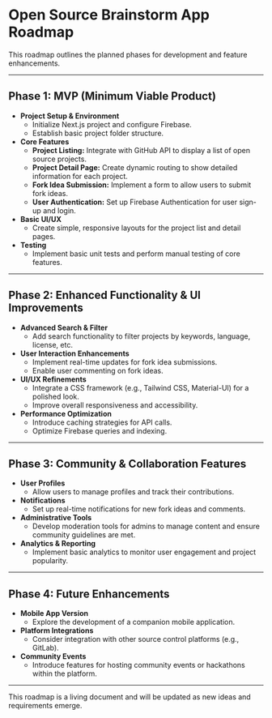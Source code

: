 # Open Source Brainstorm App Roadmap

This roadmap outlines the planned phases for development and feature enhancements.

---

## Phase 1: MVP (Minimum Viable Product)

- **Project Setup & Environment**
  - Initialize Next.js project and configure Firebase.
  - Establish basic project folder structure.
- **Core Features**
  - **Project Listing:** Integrate with GitHub API to display a list of open source projects.
  - **Project Detail Page:** Create dynamic routing to show detailed information for each project.
  - **Fork Idea Submission:** Implement a form to allow users to submit fork ideas.
  - **User Authentication:** Set up Firebase Authentication for user sign-up and login.
- **Basic UI/UX**
  - Create simple, responsive layouts for the project list and detail pages.
- **Testing**
  - Implement basic unit tests and perform manual testing of core features.

---

## Phase 2: Enhanced Functionality & UI Improvements

- **Advanced Search & Filter**
  - Add search functionality to filter projects by keywords, language, license, etc.
- **User Interaction Enhancements**
  - Implement real-time updates for fork idea submissions.
  - Enable user commenting on fork ideas.
- **UI/UX Refinements**
  - Integrate a CSS framework (e.g., Tailwind CSS, Material-UI) for a polished look.
  - Improve overall responsiveness and accessibility.
- **Performance Optimization**
  - Introduce caching strategies for API calls.
  - Optimize Firebase queries and indexing.

---

## Phase 3: Community & Collaboration Features

- **User Profiles**
  - Allow users to manage profiles and track their contributions.
- **Notifications**
  - Set up real-time notifications for new fork ideas and comments.
- **Administrative Tools**
  - Develop moderation tools for admins to manage content and ensure community guidelines are met.
- **Analytics & Reporting**
  - Implement basic analytics to monitor user engagement and project popularity.

---

## Phase 4: Future Enhancements

- **Mobile App Version**
  - Explore the development of a companion mobile application.
- **Platform Integrations**
  - Consider integration with other source control platforms (e.g., GitLab).
- **Community Events**
  - Introduce features for hosting community events or hackathons within the platform.

---

This roadmap is a living document and will be updated as new ideas and requirements emerge.

